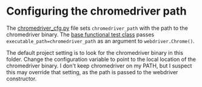 # Configuring the chromedriver path
The [chromedriver_cfg.py](chromedriver_cfg.py) file sets `chromedriver_path` 
with the path to the chromedriver binary. The 
[base functional test class](functional_test.py) passes 
`executable_path=chromedriver_path` as an argument to `webdriver.Chrome()`.

The default project setting is to look for the chromedriver binary in this 
folder. Change the configuration variable to point to the local location of
the chromedriver binary. I don't keep chromedriver on my PATH, but I suspect 
this may override that setting, as the path is passed to the webdriver 
constructor. 

